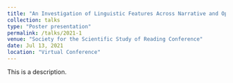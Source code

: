 ```yaml
---
title: "An Investigation of Linguistic Features Across Narrative and Opinion Genres in 4th Grade Writing"
collection: talks
type: "Poster presentation"
permalink: /talks/2021-1
venue: "Society for the Scientific Study of Reading Conference"
date: Jul 13, 2021
location: "Virtual Conference"
---
```


This is a description.
